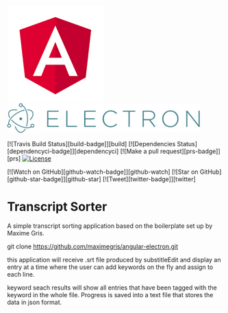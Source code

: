 [![Angular Logo](./logo-angular.jpg)](https://angular.io/) [![Electron Logo](./logo-electron.jpg)](https://electron.atom.io/)

[![Travis Build Status][build-badge]][build]
[![Dependencies Status][dependencyci-badge]][dependencyci]
[![Make a pull request][prs-badge]][prs]
[![License](http://img.shields.io/badge/Licence-MIT-brightgreen.svg)](LICENSE.md)

[![Watch on GitHub][github-watch-badge]][github-watch]
[![Star on GitHub][github-star-badge]][github-star]
[![Tweet][twitter-badge]][twitter]

# Transcript Sorter

A simple transcript sorting application based on the boilerplate set up by Maxime Gris.


git clone https://github.com/maximegris/angular-electron.git


this application will receive .srt file produced by substitleEdit and display an entry at a time where the user can add keywords on the fly and assign to each line. 

keyword seach results will show all entries that have been tagged with the keyword in the whole file. Progress is saved into a text file that stores the data in json format.